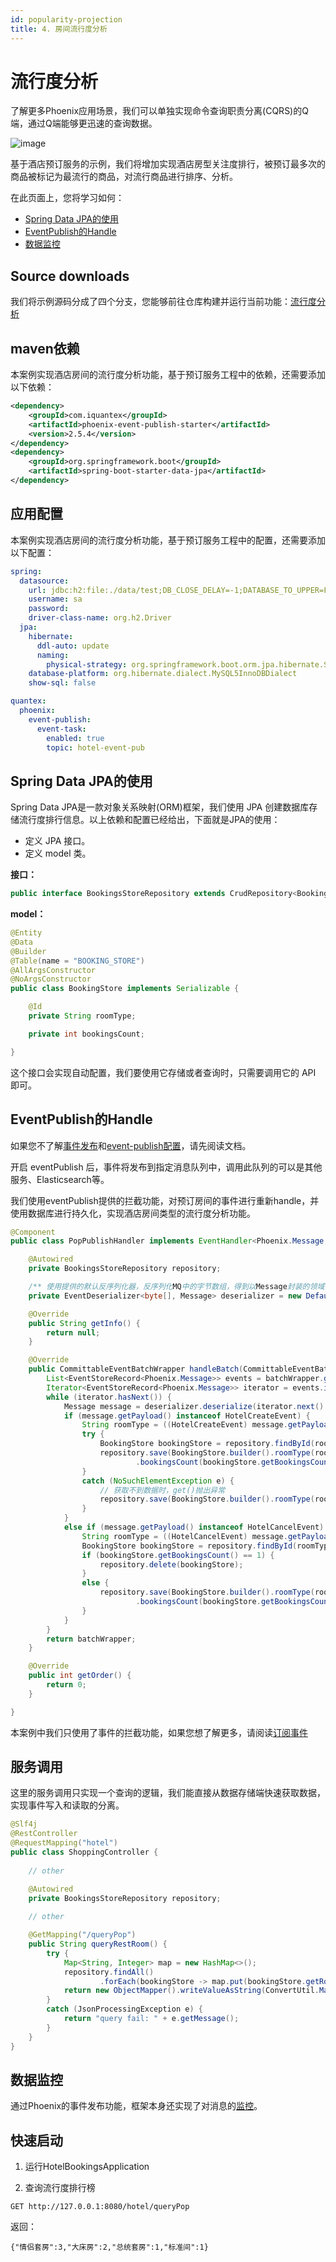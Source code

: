 ```yaml
---
id: popularity-projection
title: 4. 房间流行度分析
---
```


# 流行度分析
了解更多Phoenix应用场景，我们可以单独实现命令查询职责分离(CQRS)的Q端，通过Q端能够更迅速的查询数据。

![image](../../../assets/phoenix2.x/phoenix/quick-start/hotel-part-2.png)

基于酒店预订服务的示例，我们将增加实现酒店房型关注度排行，被预订最多次的商品被标记为最流行的商品，对流行商品进行排序、分析。

在此页面上，您将学习如何：
- [Spring Data JPA的使用](./popularity-projection#spring-data-jpa的使用)
- [EventPublish的Handle](./popularity-projection#eventpublish的handle)
- [数据监控](./popularity-projection#数据监控)

## Source downloads

我们将示例源码分成了四个分支，您能够前往仓库构建并运行当前功能：[流行度分析](https://github.com/PhoenixIQ/hotel-booking/tree/part-2)

## maven依赖
本案例实现酒店房间的流行度分析功能，基于预订服务工程中的依赖，还需要添加以下依赖：
```xml
<dependency>
    <groupId>com.iquantex</groupId>
    <artifactId>phoenix-event-publish-starter</artifactId>
    <version>2.5.4</version>
</dependency>
<dependency>
    <groupId>org.springframework.boot</groupId>
    <artifactId>spring-boot-starter-data-jpa</artifactId>
</dependency>
```

## 应用配置
本案例实现酒店房间的流行度分析功能，基于预订服务工程中的配置，还需要添加以下配置：
```yaml
spring:
  datasource:
    url: jdbc:h2:file:./data/test;DB_CLOSE_DELAY=-1;DATABASE_TO_UPPER=FALSE;INIT=CREATE SCHEMA IF NOT EXISTS PUBLIC
    username: sa
    password:
    driver-class-name: org.h2.Driver
  jpa:
    hibernate:
      ddl-auto: update
      naming:
        physical-strategy: org.springframework.boot.orm.jpa.hibernate.SpringPhysicalNamingStrategy
    database-platform: org.hibernate.dialect.MySQL5InnoDBDialect
    show-sql: false

quantex:
  phoenix:
    event-publish:
      event-task:
        enabled: true
        topic: hotel-event-pub
```

## Spring Data JPA的使用
Spring Data JPA是一款对象关系映射(ORM)框架，我们使用 JPA 创建数据库存储流行度排行信息。以上依赖和配置已经给出，下面就是JPA的使用：
- 定义 JPA 接口。
- 定义 model 类。

**接口：**
```java
public interface BookingsStoreRepository extends CrudRepository<BookingStore, String> {}
```

**model：**
```java
@Entity
@Data
@Builder
@Table(name = "BOOKING_STORE")
@AllArgsConstructor
@NoArgsConstructor
public class BookingStore implements Serializable {

	@Id
	private String roomType;

	private int bookingsCount;

}
```
这个接口会实现自动配置，我们要使用它存储或者查询时，只需要调用它的 API 即可。

## EventPublish的Handle
如果您不了解[事件发布](../../04-phoenix-event-publish/01-readme.md)和[event-publish配置](../../04-phoenix-event-publish/03-integration.md)，请先阅读文档。

开启 eventPublish 后，事件将发布到指定消息队列中，调用此队列的可以是其他服务、Elasticsearch等。

我们使用eventPublish提供的拦截功能，对预订房间的事件进行重新handle，并使用数据库进行持久化，实现酒店房间类型的流行度分析功能。
```java
@Component
public class PopPublishHandler implements EventHandler<Phoenix.Message, Phoenix.Message> {

	@Autowired
	private BookingsStoreRepository repository;

	/** 使用提供的默认反序列化器，反序列化MQ中的字节数组，得到以Message封装的领域事件 */
	private EventDeserializer<byte[], Message> deserializer = new DefaultMessageDeserializer();

	@Override
	public String getInfo() {
		return null;
	}

	@Override
	public CommittableEventBatchWrapper handleBatch(CommittableEventBatchWrapper batchWrapper) {
		List<EventStoreRecord<Phoenix.Message>> events = batchWrapper.getEvents();
		Iterator<EventStoreRecord<Phoenix.Message>> iterator = events.iterator();
		while (iterator.hasNext()) {
			Message message = deserializer.deserialize(iterator.next().getContent().toByteArray());
			if (message.getPayload() instanceof HotelCreateEvent) {
				String roomType = ((HotelCreateEvent) message.getPayload()).getRestType();
				try {
					BookingStore bookingStore = repository.findById(roomType).get();
					repository.save(BookingStore.builder().roomType(roomType)
							.bookingsCount(bookingStore.getBookingsCount() + 1).build());
				}
				catch (NoSuchElementException e) {
					// 获取不到数据时，get()抛出异常
					repository.save(BookingStore.builder().roomType(roomType).bookingsCount(1).build());
				}
			}
			else if (message.getPayload() instanceof HotelCancelEvent) {
				String roomType = ((HotelCancelEvent) message.getPayload()).getSubNumber().split("@")[0];
				BookingStore bookingStore = repository.findById(roomType).get();
				if (bookingStore.getBookingsCount() == 1) {
					repository.delete(bookingStore);
				}
				else {
					repository.save(BookingStore.builder().roomType(roomType)
							.bookingsCount(bookingStore.getBookingsCount() - 1).build());
				}
			}
		}
		return batchWrapper;
	}

	@Override
	public int getOrder() {
		return 0;
	}

}
```
本案例中我们只使用了事件的拦截功能，如果您想了解更多，请阅读[订阅事件](../../04-phoenix-event-publish/04-client-usage.md)

## 服务调用
这里的服务调用只实现一个查询的逻辑，我们能直接从数据存储端快速获取数据，实现事件写入和读取的分离。
```java
@Slf4j
@RestController
@RequestMapping("hotel")
public class ShoppingController {
    
    // other

	@Autowired
    private BookingsStoreRepository repository;
	
	// other

	@GetMapping("/queryPop")
    public String queryRestRoom() {
        try {
            Map<String, Integer> map = new HashMap<>();
            repository.findAll()
                    .forEach(bookingStore -> map.put(bookingStore.getRoomType(), bookingStore.getBookingsCount()));
            return new ObjectMapper().writeValueAsString(ConvertUtil.Map2Map(ConvertUtil.sortMap(map)));
        }
        catch (JsonProcessingException e) {
            return "query fail: " + e.getMessage();
        }
    }
}
```

## 数据监控
通过Phoenix的事件发布功能，框架本身还实现了对消息的[监控](../../05-phoenix-console/03-business-monitor.md)。

## 快速启动
1. 运行HotelBookingsApplication

2. 查询流行度排行榜
```text
GET http://127.0.0.1:8080/hotel/queryPop
```
返回：
```text
{"情侣套房":3,"大床房":2,"总统套房":1,"标准间":1}
```

